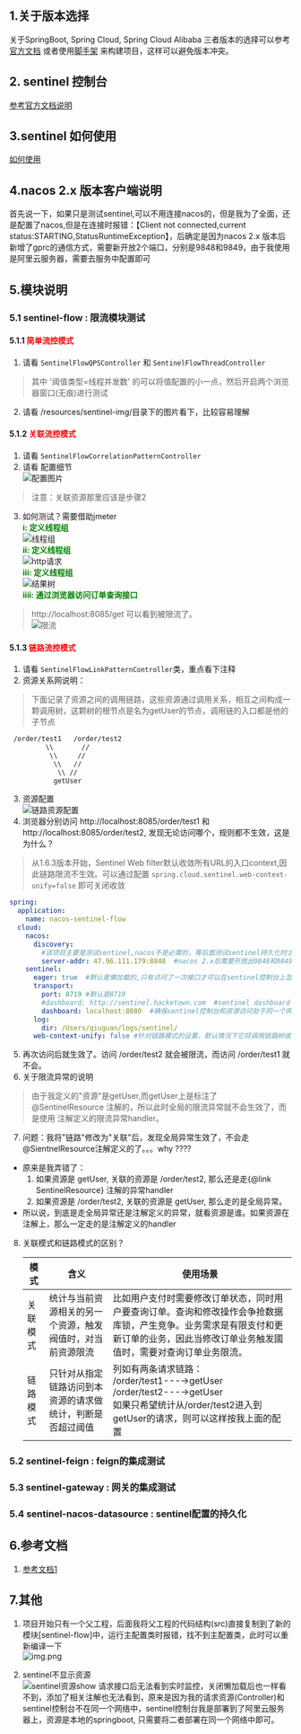 ## 1.关于版本选择
关于SpringBoot, Spring Cloud, Spring Cloud Alibaba 三者版本的选择可以参考[官方文档](https://github.com/alibaba/spring-cloud-alibaba/wiki/%E7%89%88%E6%9C%AC%E8%AF%B4%E6%98%8E) 或者使用[脚手架](https://start.aliyun.com/) 来构建项目，这样可以避免版本冲突。

## 2. sentinel 控制台
[参考官方文档说明](https://sentinelguard.io/zh-cn/docs/dashboard.html)

## 3.sentinel 如何使用
[如何使用](https://github.com/alibaba/Sentinel/wiki/%E5%A6%82%E4%BD%95%E4%BD%BF%E7%94%A8)

## 4.nacos 2.x 版本客户端说明
首先说一下，如果只是测试sentinel,可以不用连接nacos的，但是我为了全面，还是配置了nacos,但是在连接时报错：【Client not connected,current status:STARTING,StatusRuntimeException】，后确定是因为nacos 2.x 版本后新增了gprc的通信方式，需要新开放2个端口，分别是9848和9849，由于我使用是阿里云服务器，需要去服务中配置即可


## 5.模块说明
### 5.1 sentinel-flow : 限流模块测试
#### 5.1.1 <font color="red">简单流控模式</font>
1. 请看 `SentinelFlowQPSController` 和 `SentinelFlowThreadController`
> 其中 '阈值类型=线程并发数' 的可以将值配置的小一点，然后开启两个浏览器窗口(无痕)进行测试
2. 请看 /resources/sentinel-img/目录下的图片看下，比较容易理解
#### 5.1.2 <font color="red">关联流控模式</font>
1. 请看 `SentinelFlowCorrelationPatternController`
2. 请看 配置细节<br>![配置图片](sentinel-flow/src/main/resources/关联/关联资源限流.png)
> 注意：关联资源那里应该是步骤2
3. 如何测试？需要借助jmeter <br>
  <b><font color="green">i: 定义线程组</font></b> <br>
 ![线程组](sentinel-flow/src/main/resources/关联/1-定义线程组.png) <br>
   <b><font color="green">ii: 定义线程组</font></b> <br>
 ![http请求](sentinel-flow/src/main/resources/关联/2-定义http请求.png) <br>
   <b><font color="green">iii: 定义线程组</font></b> <br>
 ![结果树](sentinel-flow/src/main/resources/关联/3-定义结果树.png) <br>
   <b><font color="green">iiii: 通过浏览器访问订单查询接口</font></b>
  > http://localhost:8085/get 可以看到被限流了。<br>
  ![限流](sentinel-flow/src/main/resources/关联/4-限流.png)

#### 5.1.3 <font color="red">链路流控模式</font>
1. 请看 `SentinelFlowLinkPatternController`类，重点看下注释
2. 资源关系网说明：
> 下面记录了资源之间的调用链路，这些资源通过调用关系，相互之间构成一颗调用树，这颗树的根节点是名为getUser的节点，调用链的入口都是他的子节点 <br>
```html
 /order/test1   /order/test2
         \\       //
          \\     //
           \\   //
            \\ //
           getUser
```
3. 资源配置<br>
![链路资源配置](sentinel-flow/src/main/resources/链路/1-链路模式资源配置.png) <br>
4. 浏览器分别访问 http://localhost:8085/order/test1 和 http://localhost:8085/order/test2, 发现无论访问哪个，规则都不生效，这是为什么？ <br>
> 从1.6.3版本开始，Sentinel Web filter默认收敛所有URL的入口context,因此链路限流不生效。可以通过配置 `spring.cloud.sentinel.web-context-unify=false` 即可关闭收敛

```yaml
spring:
  application:
    name: nacos-sentinel-flow
  cloud:
    nacos:
      discovery:
        #该项目主要是测试sentinel,nacos不是必需的，等后面测试sentinel持久化时才会用到
        server-addr: 47.96.111.179:8848  #nacos 2.x后需要开放出9848和9849两个新端口，不然客户端无法连接服务器，我已经在阿里云服务器开放过了
    sentinel:
      eager: true  #默认是懒加载的,只有访问了一次接口才可以在sentinel控制台上显示
      transport:
        port: 8719 #默认是8719
        #dashboard: http://sentinel.hacketown.com  #sentinel dashboard 的服务器地址和端口
        dashboard: localhost:8080  #确保sentinel控制台和资源访问处于同一个网络中，方便测试我就在本地运行。端口默认是8080，可以在部署时手动指定端口运行
      log:
        dir: /Users/qiuguan/logs/sentinel/
      web-context-unify: false #针对链路模式的设置，默认情况下它将调用链路树收敛了，所以链路限流规则不生效，这里需要打开
```
5. 再次访问后就生效了。访问 /order/test2 就会被限流，而访问 /order/test1 就不会。<br>
6. 关于限流异常的说明
> 由于我定义的"资源"是getUser,而getUser上是标注了 @SentinelResource 注解的，所以此时全局的限流异常就不会生效了，而是使用
> 注解定义的限流异常handler。

7. 问题：我将"链路"修改为"关联"后，发现全局异常生效了，不会走@SientnelResource注解定义的了。。。why ????
* 原来是我弄错了：
   1) 如果资源是 getUser, 关联的资源是 /order/test2, 那么还是走{@link SentinelResource} 注解的异常handler
   2) 如果资源是 /order/test2, 关联的资源是 getUser, 那么走的是全局异常。
* 所以说，到底是走全局异常还是注解定义的异常，就看资源是谁。如果资源在注解上，那么一定走的是注解定义的handler

8. 关联模式和链路模式的区别？ <br>

   | 模式   | 含义                            | 使用场景                                                                                                           |
   ------|-------------------------------|----------------------------------------------------------------------------------------------------------------|
   | 关联模式 | 统计与当前资源相关的另一个资源，触发阀值时，对当前资源限流 | 比如用户支付时需要修改订单状态，同时用户要查询订单。查询和修改操作会争抢数据库锁，产生竞争。业务需求是有限支付和更新订单的业务，因此当修改订单业务触发國值时，需要对查询订单业务限流。                    |
   | 链路模式    | 只针对从指定链路访问到本资源的请求做统计，判断是否超过阈值 | 列如有两条请求链路：<br>/order/test1---→getUser<br>/order/test2---→getUser<br>如果只希望统计从/order/test2进入到getUser的请求，则可以这样按我上面的配置


### 5.2 sentinel-feign : feign的集成测试
### 5.3 sentinel-gateway : 网关的集成测试
### 5.4 sentinel-nacos-datasource : sentinel配置的持久化


## 6.参考文档
1. [参考文档1](https://developer.aliyun.com/article/878296)

## 7.其他
1. 项目开始只有一个父工程，后面我将父工程的代码结构(src)直接复制到了新的模块[sentinel-flow]中，运行主配置类时报错，找不到主配置类，此时可以重新编译一下 <br>
![img.png](sentinel-flow/src/main/resources/img/maven%20编译.png)

2. sentinel不显示资源 <br>
![sentinel资源show](sentinel-flow/src/main/resources/img/sentinel%20局域网限制.png)
请求接口后无法看到实时监控，关闭懒加载后也一样看不到，添加了相关注解也无法看到，原来是因为我的请求资源(Controller)和sentinel控制台不在同一个网络中，sentinel控制台我是部署到了阿里云服务器上，资源是本地的springboot, 只需要将二者部署在同一个网络中即可。
